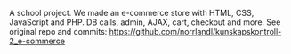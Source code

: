 A school project. We made an e-commerce store with HTML, CSS, JavaScript and PHP. DB calls, admin, AJAX, cart, checkout and more. See original repo and commits: https://github.com/norrlandl/kunskapskontroll-2_e-commerce
